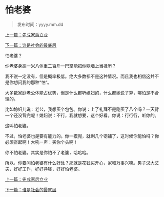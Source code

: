# 怕老婆
>
> 发布时间：yyyy.mm.dd

[上一篇：先成家后立业](/marriage/article8)

[下一篇：谁是社会的最底层](/marriage/article10)

怕老婆？ 

你老婆身高一米八体重二百斤一巴掌能把你糊墙上当挂历？

我不说一定没有，但是概率极低。绝大多数都不是这种情况。而且我也相信这并不是你想问我的那种“怕”。 

大多数家庭老公体能占优势，但是什么都听媳妇的，什么都她说了算，哪怕是不合理的。 

比如媳妇儿说：老公，我想买个包包。你说：上了礼拜不是刚买了八个吗？一天背一个还没背完呢！媳妇说：不行，我就想要，这个好看。你说：行行行，听你的。 

这叫怕老婆。 

不过，怕老婆也是要有能力的。你一摸兜，就剩几个钢铺了，这时候你能怕吗？你必须奋起啊！大吼一声：买你个头啊！ 

你不怕老婆。其实是你怕不了老婆，哈哈哈。 

所以，你要问怕老婆有什么好处？那就是花钱买开心，家和万事兴嘛。男子汉大丈夫，好好工作，好好挣钱，好好怕老婆。

[上一篇：先成家后立业](/marriage/article8)

[下一篇：谁是社会的最底层](/marriage/article10)
